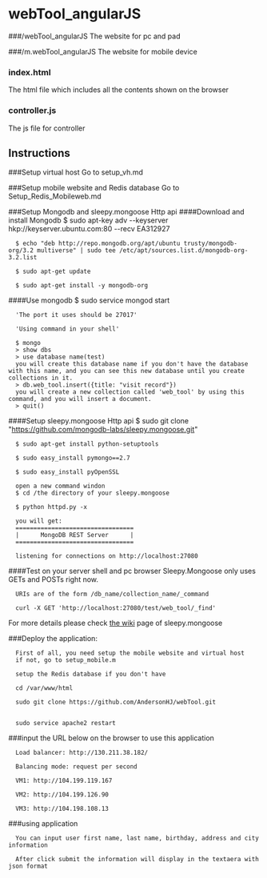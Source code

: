 # webTool_angularJS


###/webTool_angularJS
   The website for pc and pad


###/m.webTool_angularJS
   The website for mobile device


### index.html
   The html file which includes all the contents shown on the browser


### controller.js
   The js file for controller




## Instructions
###Setup virtual host
   Go to setup_vh.md


###Setup mobile website  and Redis database
   Go to Setup_Redis_Mobileweb.md


###Setup Mongodb and sleepy.mongoose Http api
####Download and install Mongodb
      $ sudo apt-key adv --keyserver hkp://keyserver.ubuntu.com:80 --recv EA312927
      
      $ echo "deb http://repo.mongodb.org/apt/ubuntu trusty/mongodb-org/3.2 multiverse" | sudo tee /etc/apt/sources.list.d/mongodb-org-3.2.list
      
      $ sudo apt-get update
      
      $ sudo apt-get install -y mongodb-org
      
####Use mongodb
      $ sudo service mongod start

      'The port it uses should be 27017'
      
      'Using command in your shell'
      
      $ mongo
      > show dbs
      > use database name(test)
      you will create this database name if you don't have the database with this name, and you can see this new database until you create collections in it.
      > db.web_tool.insert({title: "visit record"})
      you will create a new collection called 'web_tool' by using this command, and you will insert a document.
      > quit()
      

####Setup sleepy.mongoose Http api
      $ sudo git clone "https://github.com/mongodb-labs/sleepy.mongoose.git"
      
      $ sudo apt-get install python-setuptools
      
      $ sudo easy_install pymongo==2.7
      
      $ sudo easy_install pyOpenSSL
      
      open a new command windon
      $ cd /the directory of your sleepy.mongoose
      
      $ python httpd.py -x
      
      you will get:
      =================================
      |      MongoDB REST Server      |
      =================================

      listening for connections on http://localhost:27080
      

####Test on your server shell and pc browser
      Sleepy.Mongoose only uses GETs and POSTs right now.

      URIs are of the form /db_name/collection_name/_command
      
      curl -X GET 'http://localhost:27080/test/web_tool/_find'

For more details please check [the wiki](https://github.com/10gen-labs/sleepy.mongoose/wiki) page of sleepy.mongoose
      
      

###Deploy the application:
   
      First of all, you need setup the mobile website and virtual host
      if not, go to setup_mobile.m
      
      setup the Redis database if you don't have
      
      cd /var/www/html

      sudo git clone https://github.com/AndersonHJ/webTool.git

      
      sudo service apache2 restart
   
   
###input the URL below on the browser to use this application

      Load balancer: http://130.211.38.182/

      Balancing mode: request per second

      VM1: http://104.199.119.167

      VM2: http://104.199.126.90

      VM3: http://104.198.108.13


###using application

      You can input user first name, last name, birthday, address and city information

      After click submit the information will display in the textaera with json format


   
